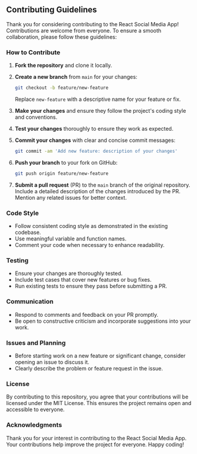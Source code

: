 ## Contributing Guidelines

Thank you for considering contributing to the React Social Media App! Contributions are welcome from everyone. To ensure a smooth collaboration, please follow these guidelines:

### How to Contribute

1. **Fork the repository** and clone it locally.
   
2. **Create a new branch** from `main` for your changes:
   ```bash
   git checkout -b feature/new-feature
   ```
   Replace `new-feature` with a descriptive name for your feature or fix.

3. **Make your changes** and ensure they follow the project's coding style and conventions.

4. **Test your changes** thoroughly to ensure they work as expected.

5. **Commit your changes** with clear and concise commit messages:
   ```bash
   git commit -am 'Add new feature: description of your changes'
   ```

6. **Push your branch** to your fork on GitHub:
   ```bash
   git push origin feature/new-feature
   ```

7. **Submit a pull request** (PR) to the `main` branch of the original repository. Include a detailed description of the changes introduced by the PR. Mention any related issues for better context.

### Code Style

- Follow consistent coding style as demonstrated in the existing codebase.
- Use meaningful variable and function names.
- Comment your code when necessary to enhance readability.

### Testing

- Ensure your changes are thoroughly tested.
- Include test cases that cover new features or bug fixes.
- Run existing tests to ensure they pass before submitting a PR.

### Communication

- Respond to comments and feedback on your PR promptly.
- Be open to constructive criticism and incorporate suggestions into your work.

### Issues and Planning

- Before starting work on a new feature or significant change, consider opening an issue to discuss it.
- Clearly describe the problem or feature request in the issue.

### License

By contributing to this repository, you agree that your contributions will be licensed under the MIT License. This ensures the project remains open and accessible to everyone.

### Acknowledgments

Thank you for your interest in contributing to the React Social Media App. Your contributions help improve the project for everyone. Happy coding!
